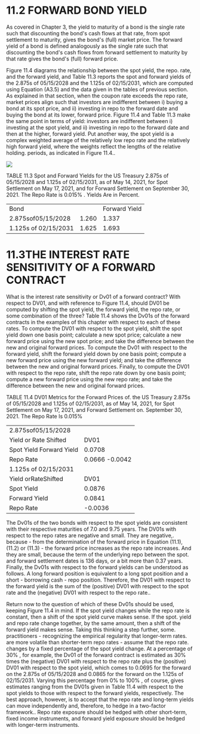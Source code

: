 # 11.2 FORWARD BOND YIELD  

As covered in Chapter 3, the yield to maturity of a bond is the single rate such that discounting the bond's cash flows at that rate, from spot settlement to maturity, gives the bond's (full) market price. The forward yield of a bond is defined analogously as the single rate such that discounting the bond's cash flows from forward settlement to maturity by that rate gives the bond's (full) forward price.  

Figure 11.4 diagrams the relationship between the spot yield, the repo. rate, and the forward yield, and Table 11.3 reports the spot and forward yields of the 2.875s of 05/15/2028 and the 1.125s of 02/15/2031, which are computed using Equation (A3.5) and the data given in the tables of previous section. As explained in that section, when the coupon rate exceeds the repo rate, market prices align such that investors are indifferent between i) buying a bond at its spot price, and ii) investing in repo to the forward date and buying the bond at its lower, forward price. Figure 11.4 and Table 11.3 make the same point in terms of yield: investors are indifferent between i) investing at the spot yield, and ii) investing in repo to the forward date and then at the higher, forward yield. Put another way, the spot yield is a complex weighted average of the relatively low repo rate and the relatively high forward yield, where the weights reflect the lengths of the relative holding. periods, as indicated in Figure 11.4..  

![](images/6e34b70f551ec7cacfae9b16b71e4992734c72065c60b6297b973dbac0c43bad.jpg)  

TABLE 11.3  Spot and Forward Yields for the US Treasury 2.875s of 05/15/2028 and 1.125s of 02/15/2031, as of May 14, 2021, for Spot Settlement on May 17, 2021, and for Forward Settlement on September 30, 2021. The Repo Rate is $0.015\%$ . Yields Are in Percent.   


<html><body><table><tr><td>Bond</td><td></td><td>Forward Yield</td></tr><tr><td>2.875sof05/15/2028</td><td>1.260</td><td>1.337</td></tr><tr><td>1.125s of 02/15/2031</td><td>1.625</td><td>1.693</td></tr></table></body></html>  

# 11.3THE INTEREST RATE SENSITIVITY OF A FORWARD CONTRACT  

What is the interest rate sensitivity or Dv01 of a forward contract? With respect to DV01, and with reference to Figure 11.4, should DV01 be computed by shifting the spot yield, the forward yield, the repo rate, or some combination of the three? Table 11.4 shows the Dv01s of the forward contracts in the examples of this chapter with respect to each of these rates. To compute the DV01 with respect to the spot yield, shift the spot yield down one basis point; calculate a new spot price; calculate a new forward price using the new spot price; and take the difference between the new and original forward prices. To compute the Dv01 with respect to the forward yield, shift the forward yield down by one basis point; compute a new forward price using the new forward yield; and take the difference between the new and original forward prices. Finally, to compute the DV01 with respect to the repo rate, shift the repo rate down by one basis point; compute a new forward price using the new repo rate; and take the difference between the new and original forward prices.  

TABLE 11.4 DV01 Metrics for the Forward Prices of. the US Treasury 2.875s of 05/15/2028 and 1.125s of 02/15/2031, as of May 14, 2021, for Spot Settlement on May 17, 2021, and Forward Settlement on. September 30, 2021. The Repo Rate Is $0.015\%$   


<html><body><table><tr><td colspan="2">2.875sof05/15/2028</td></tr><tr><td>Yield or Rate Shifted</td><td>DV01</td></tr><tr><td>Spot Yield Forward Yield</td><td>0.0708</td></tr><tr><td>Repo Rate</td><td>0.0666 -0.0042</td></tr><tr><td>1.125s of 02/15/2031</td><td></td></tr><tr><td>Yield orRateShifted</td><td>DV01</td></tr><tr><td>Spot Yield</td><td>0.0876</td></tr><tr><td>Forward Yield</td><td>0.0841</td></tr><tr><td>Repo Rate</td><td>-0.0036</td></tr></table></body></html>  

The Dv01s of the two bonds with respect to the spot yields are consistent with their respective maturities of 7.0 and 9.75 years. The DV01s with respect to the repo rates are negative and small. They are negative,. because - from the determination of the forward price in Equation (11.1), (11.2) or (11.3) - the forward price increases as the repo rate increases. And they are small, because the term of the underlying repo between the spot. and forward settlement dates is 136 days, or a bit more than 0.37 years. Finally, the Dv01s with respect to the forward yields can be understood as follows. A long forward position is equivalent to a long spot position and a short - borrowing cash - repo position. Therefore, the DV01 with respect to the forward yield is the sum of the (positive) DV01 with respect to the spot rate and the (negative) DV01 with respect to the repo rate..  

Return now to the question of which of these Dv01s should be used, keeping Figure 11.4 in mind. If the spot yield changes while the repo rate is constant, then a shift of the spot yield curve makes sense. If the spot. yield and repo rate change together, by the same amount, then a shift of the forward yield makes sense. Taking this thinking a step further, some. practitioners - recognizing the empirical regularity that longer-term rates. are more volatile than shorter-term repo rates - assume that the repo rate. changes by a fixed percentage of the spot yield change. At a percentage of $30\%$ , for example, the Dv01 of the forward contract is estimated as $30\%$ times the (negative) DV01 with respect to the repo rate plus the (positive) DV01 with respect to the spot yield, which comes to 0.0695 for the forward on the 2.875s of 05/15/2028 and 0.0865 for the forward on the 1.125s of 02/15/2031. Varying this percentage from $0\%$ to $100\%$ , of course, gives estimates ranging from the DV01s given in Table 11.4 with respect to the spot yields to those with respect to the forward yields, respectively. The best approach, however, is to accept that the repo rate and long-term yields can move independently and, therefore, to hedge in a two-factor framework.. Repo rate exposure should be hedged with other short-term, fixed income instruments, and forward yield exposure should be hedged with longer-term instruments.  
